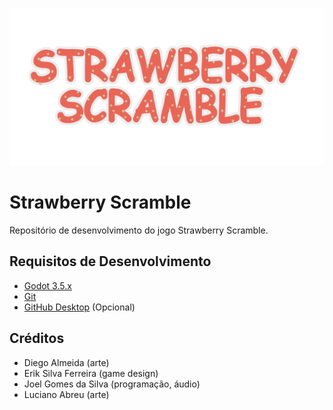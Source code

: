 <p align="center">
  <img max-height="300" alt="Ted The Frog" src="textures/gui/logo.png">
</p>

# Strawberry Scramble
Repositório de desenvolvimento do jogo Strawberry Scramble.

## Requisitos de Desenvolvimento
- [Godot 3.5.x](https://godotengine.org/download)
- [Git](https://git-scm.com/downloads)
- [GitHub Desktop](https://desktop.github.com/) (Opcional)

## Créditos
- Diego Almeida (arte)
- Erik Silva Ferreira (game design)
- Joel Gomes da Silva (programação, áudio)
- Luciano Abreu (arte)
